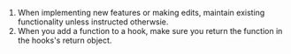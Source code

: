 1. When implementing new features or making edits, maintain existing functionality unless instructed otherwsie.
2. When you add a function to a hook, make sure you return the function in the hooks's return object.